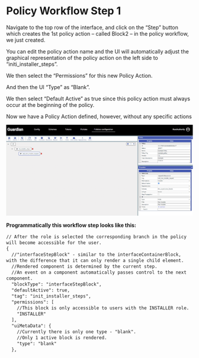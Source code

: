 # Policy Workflow Step 1

Navigate to the top row of the interface, and click on the “Step” button which creates the 1st policy action – called Block2 – in the policy workflow, we just created.

&#x20;You can edit the policy action name and the UI will automatically adjust the graphical representation of the policy action on the left side to “initi\_installer\_steps”.

We then select the “Permissions” for this new Policy Action.

And then the UI “Type” as “Blank”.

We then select “Default Active” as true since this policy action must always occur at the beginning of the policy.

Now we have a Policy Action defined, however, without any specific actions

![](<../.gitbook/assets/image (1).png>)

**Programmatically this workflow step looks like this:**

```
// After the role is selected the corresponding branch in the policy will become accessible for the user.
{
  //"interfaceStepBlock" - similar to the interfaceContainerBlock, with the difference that it can only render a single child element.
  //Rendered component is determined by the current step.
  //An event on a component automatically passes control to the next component.
  "blockType": "interfaceStepBlock",
  "defaultActive": true,
  "tag": "init_installer_steps",
  "permissions": [
    //This block is only accessible to users with the INSTALLER role.
    "INSTALLER"
  ],
  "uiMetaData": {
    //Currently there is only one type - "blank".
    //Only 1 active block is rendered.
    "type": "blank"
  },
```
